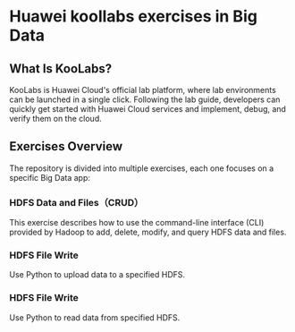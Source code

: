 # Huawei koollabs exercises in Big Data
## What Is KooLabs?
KooLabs is Huawei Cloud's official lab platform, where lab environments can be launched in a single click. Following the lab guide, developers can quickly get started with Huawei Cloud services and implement, debug, and verify them on the cloud.
## Exercises Overview
The repository is divided into multiple exercises, each one focuses on a specific Big Data app:

### HDFS Data and Files（CRUD）
This exercise describes how to use the command-line interface (CLI) provided by Hadoop to add, delete, modify, and query HDFS data and files.
### HDFS File Write
Use Python to upload data to a specified HDFS. 
### HDFS File Write
Use Python to read data from specified HDFS. 
